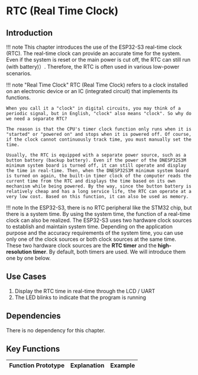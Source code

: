 # RTC (Real Time Clock)

## Introduction

!!! note
    This chapter introduces the use of the ESP32-S3 real-time clock (RTC). The real-time clock can provide an accurate time for the system. Even if the system is reset or the main power is cut off, the RTC can still run (with battery)）. Therefore, the RTC is often used in various low-power scenarios.

!!! note "Real Time Clock"
    RTC (Real Time Clock) refers to a clock installed on an electronic device or an IC (integrated circuit) that implements its functions.

    When you call it a "clock" in digital circuits, you may think of a periodic signal, but in English, "clock" also means "clock". So why do we need a separate RTC?

    The reason is that the CPU's timer clock function only runs when it is "started" or "powered on" and stops when it is powered off. Of course, if the clock cannot continuously track time, you must manually set the time.

    Usually, the RTC is equipped with a separate power source, such as a button battery (backup battery). Even if the power of the DNESP32S3M minimum system board is turned off, it can still operate and display the time in real-time. Then, when the DNESP32S3M minimum system board is turned on again, the built-in timer clock of the computer reads the current time from the RTC and displays the time based on its own mechanism while being powered. By the way, since the button battery is relatively cheap and has a long service life, the RTC can operate at a very low cost. Based on this function, it can also be used as memory.

!!! note
    In the ESP32-S3, there is no RTC peripheral like the STM32 chip, but there is a system time. By using the system time, the function of a real-time clock can also be realized.
    The ESP32-S3 uses two hardware clock sources to establish and maintain system time. Depending on the application purpose and the accuracy requirements of the system time, you can use only one of the clock sources or both clock sources at the same time. These two hardware clock sources are the **RTC timer** and the **high-resolution timer**. By default, both timers are used. We will introduce them one by one below.

## Use Cases

1. Display the RTC time in real-time through the LCD / UART
2. The LED blinks to indicate that the program is running


## Dependencies

There is no dependency for this chapter.

## Key Functions

| Function Prototype | Explanation | Example |
| --- | --- | --- |



